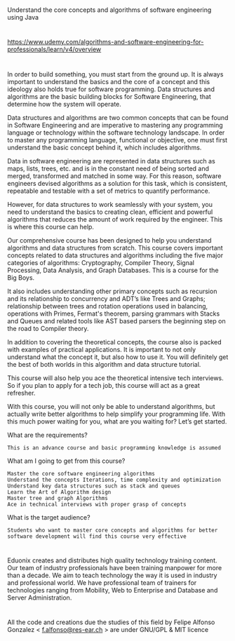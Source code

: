 # 
Understand the core concepts and algorithms of software engineering using Java 
#
https://www.udemy.com/algorithms-and-software-engineering-for-professionals/learn/v4/overview

#


In order to build something, you must start from the ground up. It is always important to understand the basics and the core of a concept and this ideology also holds true for software programming. Data structures and algorithms are the basic building blocks for Software Engineering, that determine how the system will operate.

Data structures and algorithms are two common concepts that can be found in Software Engineering and are imperative to mastering any programming language or technology within the software technology landscape. In order to master any programming language, functional or objective, one must first understand the basic concept behind it, which includes algorithms.

Data in software engineering are represented in data structures such as maps, lists, trees, etc. and is in the constant need of being sorted and merged, transformed and matched in some way. For this reason, software engineers devised algorithms as a solution for this task, which is consistent, repeatable and testable with a set of metrics to quantify performance.

However, for data structures to work seamlessly with your system, you need to understand the basics to creating clean, efficient and powerful algorithms that reduces the amount of work required by the engineer. This is where this course can help.

Our comprehensive course has been designed to help you understand algorithms and data structures from scratch. This course covers important concepts related to data structures and algorithms including the five major categories of algorithms: Cryptography, Compiler Theory, Signal Processing, Data Analysis, and Graph Databases. This is a course for the Big Boys. 

It also includes understanding other primary concepts such as recursion and its relationship to concurrency and ADT’s like Trees and Graphs; relationship between trees and rotation operations used in balancing, operations with Primes, Fermat's theorem, parsing grammars with Stacks and Queues and related tools like AST based parsers the beginning step on the road to Compiler theory.

In addition to covering the theoretical concepts, the course also is packed with examples of practical applications. It is important to not only understand what the concept it, but also how to use it. You will definitely get the best of both worlds in this algorithm and data structure tutorial. 

This course will also help you ace the theoretical intensive tech interviews. So if you plan to apply for a tech job, this course will act as a great refresher. 

With this course, you will not only be able to understand algorithms, but actually write better algorithms to help simplify your programming life. With this much power waiting for you, what are you waiting for? Let’s get started.

What are the requirements?

    This is an advance course and basic programming knowledge is assumed

What am I going to get from this course?

    Master the core software engineering algorithms
    Understand the concepts Iterations, time complexity and optimization
    Understand key data structures such as stack and queues
    Learn the Art of Algorithm design
    Master tree and graph Algorithms
    Ace in technical interviews with proper grasp of concepts

What is the target audience?

    Students who want to master core concepts and algorithms for better software development will find this course very effective



#


Eduonix creates and distributes high quality technology training content. Our team of industry professionals have been training manpower for more than a decade. We aim to teach technology the way it is used in industry and professional world. We have professional team of trainers for technologies ranging from Mobility, Web to Enterprise and Database and Server Administration. 

#

All the code and creations due the studies of this field by Felipe Alfonso Gonzalez < f.alfonso@res-ear.ch > are under GNU/GPL & MIT licence
